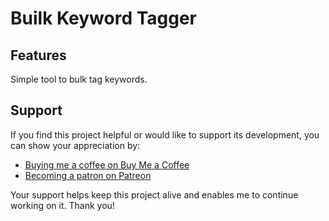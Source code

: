# Builk Keyword Tagger	

## Features

Simple tool to bulk tag keywords.

## Support

If you find this project helpful or would like to support its development, you can show your appreciation by:

- [Buying me a coffee on Buy Me a Coffee](https://www.buymeacoffee.com/leefootseo)
- [Becoming a patron on Patreon](https://www.patreon.com/leefootseo)

Your support helps keep this project alive and enables me to continue working on it. Thank you!